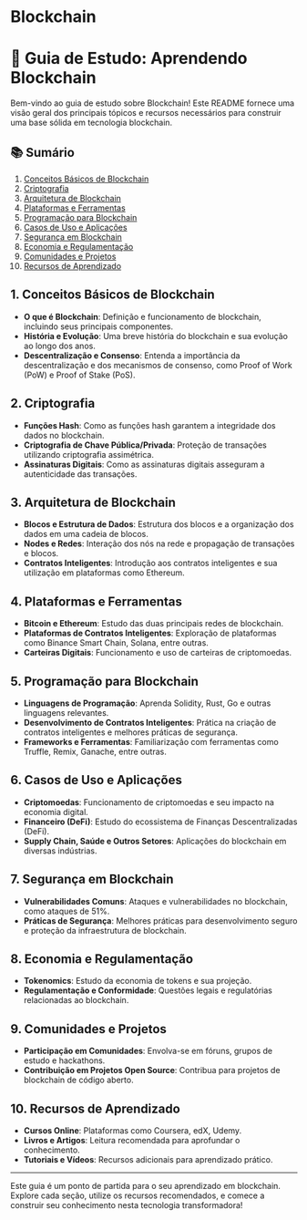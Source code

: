 # Blockchain
# 🚀 Guia de Estudo: Aprendendo Blockchain

Bem-vindo ao guia de estudo sobre Blockchain! Este README fornece uma visão geral dos principais tópicos e recursos necessários para construir uma base sólida em tecnologia blockchain.

## 📚 Sumário

1. [Conceitos Básicos de Blockchain](#1-conceitos-básicos-de-blockchain)
2. [Criptografia](#2-criptografia)
3. [Arquitetura de Blockchain](#3-arquitetura-de-blockchain)
4. [Plataformas e Ferramentas](#4-plataformas-e-ferramentas)
5. [Programação para Blockchain](#5-programação-para-blockchain)
6. [Casos de Uso e Aplicações](#6-casos-de-uso-e-aplicações)
7. [Segurança em Blockchain](#7-segurança-em-blockchain)
8. [Economia e Regulamentação](#8-economia-e-regulamentação)
9. [Comunidades e Projetos](#9-comunidades-e-projetos)
10. [Recursos de Aprendizado](#10-recursos-de-aprendizado)

## 1. Conceitos Básicos de Blockchain

- **O que é Blockchain**: Definição e funcionamento de blockchain, incluindo seus principais componentes.
- **História e Evolução**: Uma breve história do blockchain e sua evolução ao longo dos anos.
- **Descentralização e Consenso**: Entenda a importância da descentralização e dos mecanismos de consenso, como Proof of Work (PoW) e Proof of Stake (PoS).

## 2. Criptografia

- **Funções Hash**: Como as funções hash garantem a integridade dos dados no blockchain.
- **Criptografia de Chave Pública/Privada**: Proteção de transações utilizando criptografia assimétrica.
- **Assinaturas Digitais**: Como as assinaturas digitais asseguram a autenticidade das transações.

## 3. Arquitetura de Blockchain

- **Blocos e Estrutura de Dados**: Estrutura dos blocos e a organização dos dados em uma cadeia de blocos.
- **Nodes e Redes**: Interação dos nós na rede e propagação de transações e blocos.
- **Contratos Inteligentes**: Introdução aos contratos inteligentes e sua utilização em plataformas como Ethereum.

## 4. Plataformas e Ferramentas

- **Bitcoin e Ethereum**: Estudo das duas principais redes de blockchain.
- **Plataformas de Contratos Inteligentes**: Exploração de plataformas como Binance Smart Chain, Solana, entre outras.
- **Carteiras Digitais**: Funcionamento e uso de carteiras de criptomoedas.

## 5. Programação para Blockchain

- **Linguagens de Programação**: Aprenda Solidity, Rust, Go e outras linguagens relevantes.
- **Desenvolvimento de Contratos Inteligentes**: Prática na criação de contratos inteligentes e melhores práticas de segurança.
- **Frameworks e Ferramentas**: Familiarização com ferramentas como Truffle, Remix, Ganache, entre outras.

## 6. Casos de Uso e Aplicações

- **Criptomoedas**: Funcionamento de criptomoedas e seu impacto na economia digital.
- **Financeiro (DeFi)**: Estudo do ecossistema de Finanças Descentralizadas (DeFi).
- **Supply Chain, Saúde e Outros Setores**: Aplicações do blockchain em diversas indústrias.

## 7. Segurança em Blockchain

- **Vulnerabilidades Comuns**: Ataques e vulnerabilidades no blockchain, como ataques de 51%.
- **Práticas de Segurança**: Melhores práticas para desenvolvimento seguro e proteção da infraestrutura de blockchain.

## 8. Economia e Regulamentação

- **Tokenomics**: Estudo da economia de tokens e sua projeção.
- **Regulamentação e Conformidade**: Questões legais e regulatórias relacionadas ao blockchain.

## 9. Comunidades e Projetos

- **Participação em Comunidades**: Envolva-se em fóruns, grupos de estudo e hackathons.
- **Contribuição em Projetos Open Source**: Contribua para projetos de blockchain de código aberto.

## 10. Recursos de Aprendizado

- **Cursos Online**: Plataformas como Coursera, edX, Udemy.
- **Livros e Artigos**: Leitura recomendada para aprofundar o conhecimento.
- **Tutoriais e Vídeos**: Recursos adicionais para aprendizado prático.

---

Este guia é um ponto de partida para o seu aprendizado em blockchain. Explore cada seção, utilize os recursos recomendados, e comece a construir seu conhecimento nesta tecnologia transformadora!

